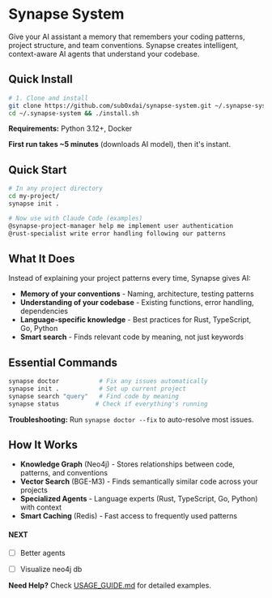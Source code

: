 # Synapse System

Give your AI assistant a memory that remembers your coding patterns, project structure, and team conventions. Synapse creates intelligent, context-aware AI agents that understand your codebase.

## Quick Install

```bash
# 1. Clone and install
git clone https://github.com/sub0xdai/synapse-system.git ~/.synapse-system
cd ~/.synapse-system && ./install.sh

```

**Requirements:** Python 3.12+, Docker 

**First run takes ~5 minutes** (downloads AI model), then it's instant.

## Quick Start

```bash
# In any project directory
cd my-project/
synapse init .

# Now use with Claude Code (examples)
@synapse-project-manager help me implement user authentication
@rust-specialist write error handling following our patterns
```

## What It Does

Instead of explaining your project patterns every time, Synapse gives AI:
- **Memory of your conventions** - Naming, architecture, testing patterns
- **Understanding of your codebase** - Existing functions, error handling, dependencies
- **Language-specific knowledge** - Best practices for Rust, TypeScript, Go, Python
- **Smart search** - Finds relevant code by meaning, not just keywords

## Essential Commands

```bash
synapse doctor           # Fix any issues automatically
synapse init .           # Set up current project
synapse search "query"   # Find code by meaning
synapse status          # Check if everything's running
```

**Troubleshooting:** Run `synapse doctor --fix` to auto-resolve most issues.


## How It Works

- **Knowledge Graph** (Neo4j) - Stores relationships between code, patterns, and conventions
- **Vector Search** (BGE-M3) - Finds semantically similar code across your projects
- **Specialized Agents** - Language experts (Rust, TypeScript, Go, Python) with context
- **Smart Caching** (Redis) - Fast access to frequently used patterns

#### NEXT

- [ ] Better agents 
- [ ] Visualize neo4j db 


**Need Help?**
Check [USAGE_GUIDE.md](USAGE_GUIDE.md) for detailed examples.
